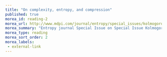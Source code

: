 ```yaml
---
title: "On complexity, entropy, and compression"
published: true
morea_id: reading-2
morea_url: http://www.mdpi.com/journal/entropy/special_issues/kolmogorov_complexity
morea_summary: "Entropy journal Special Issue on Special Issue Kolmogorov Complexity"
morea_type: reading
morea_sort_order: 2
morea_labels:
 - external-link
---
```

